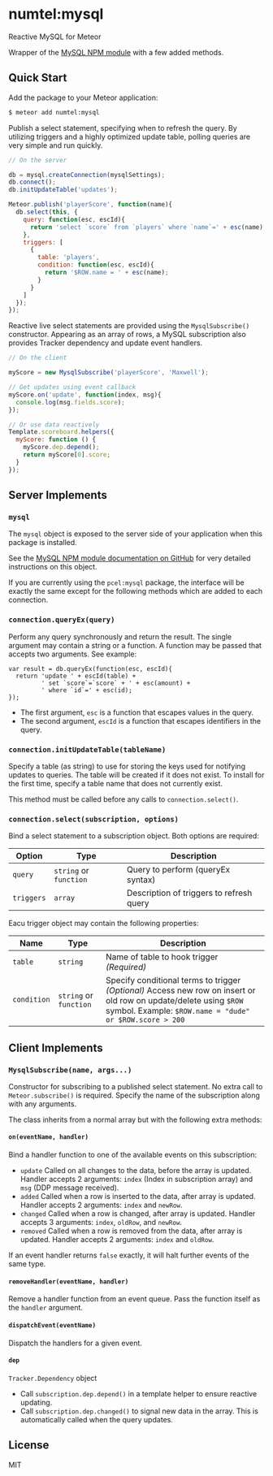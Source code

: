 # numtel:mysql
Reactive MySQL for Meteor

Wrapper of the [MySQL NPM module](https://www.npmjs.org/package/mysql) with a few added methods.

## Quick Start

Add the package to your Meteor application:

```bash
$ meteor add numtel:mysql
```

Publish a select statement, specifying when to refresh the query. By utilizing triggers and a highly optimized update table, polling queries are very simple and run quickly.

```javascript
// On the server

db = mysql.createConnection(mysqlSettings);
db.connect();
db.initUpdateTable('updates');

Meteor.publish('playerScore', function(name){
  db.select(this, {
    query: function(esc, escId){
      return 'select `score` from `players` where `name`=' + esc(name);
    },
    triggers: [
      {
        table: 'players',
        condition: function(esc, escId){
          return '$ROW.name = ' + esc(name);
        }
      }
    ]
  });
});
```

Reactive live select statements are provided using the `MysqlSubscribe()` constructor. Appearing as an array of rows, a MySQL subscription also provides Tracker dependency and update event handlers.

```javascript
// On the client

myScore = new MysqlSubscribe('playerScore', 'Maxwell');

// Get updates using event callback
myScore.on('update', function(index, msg){
  console.log(msg.fields.score);
});

// Or use data reactively
Template.scoreboard.helpers({
  myScore: function () {
    myScore.dep.depend();
    return myScore[0].score;
  }
});

```

## Server Implements

### `mysql`

The `mysql` object is exposed to the server side of your application when this package is installed.

See the [MySQL NPM module documentation on GitHub](https://github.com/felixge/node-mysql) for very detailed instructions on this object.

If you are currently using the `pcel:mysql` package, the interface will be exactly the same except for the following methods which are added to each connection.

### `connection.queryEx(query)`

Perform any query synchronously and return the result. The single argument may contain a string or a function. A function may be passed that accepts two arguments. See example:

```javacscript
var result = db.queryEx(function(esc, escId){
  return 'update ' + escId(table) +
         ' set `score`=`score` + ' + esc(amount) +
         ' where `id`=' + esc(id);
});
```
* The first argument, `esc` is a function that escapes values in the query.
* The second argument, `escId` is a function that escapes identifiers in the query.

### `connection.initUpdateTable(tableName)`

Specify a table (as string) to use for storing the keys used for notifying updates to queries. The table will be created if it does not exist. To install for the first time, specify a table name that does not currently exist.

This method must be called before any calls to `connection.select()`.

### `connection.select(subscription, options)`

Bind a select statement to a subscription object. Both options are required:

Option | Type | Description
------|-------|--------------
`query`|`string` or `function` | Query to perform (queryEx syntax)
`triggers`|`array`| Description of triggers to refresh query

Eacu trigger object may contain the following properties:

Name | Type | Description
-----|-------| --------
`table` | `string` | Name of table to hook trigger *(Required)*
`condition` | `string` or `function` | Specify conditional terms to trigger *(Optional)* Access new row on insert or old row on update/delete using `$ROW` symbol. Example: `$ROW.name = "dude" or $ROW.score > 200`

## Client Implements

### `MysqlSubscribe(name, args...)`

Constructor for subscribing to a published select statement. No extra call to `Meteor.subscribe()` is required. Specify the name of the subscription along with any arguments.

The class inherits from a normal array but with the following extra methods:

#### `on(eventName, handler)`

Bind a handler function to one of the available events on this subscription:

* `update` Called on all changes to the data, before the array is updated. Handler accepts 2 arguments: `index` (Index in subscription array) and `msg` (DDP message received).
* `added` Called when a row is inserted to the data, after array is updated. Handler accepts 2 arguments: `index` and `newRow`.
* `changed` Called when a row is changed, after array is updated. Handler accepts 3 arguments: `index`, `oldRow`, and `newRow`.
* `removed` Called when a row is removed from the data, after array is updated. Handler accepts 2 arguments: `index` and `oldRow`.

If an event handler returns `false` exactly, it will halt further events of the same type.

#### `removeHandler(eventName, handler)`

Remove a handler function from an event queue. Pass the function itself as the `handler` argument.

#### `dispatchEvent(eventName)`

Dispatch the handlers for a given event.

#### `dep`

`Tracker.Dependency` object

* Call `subscription.dep.depend()` in a template helper to ensure reactive updating.
* Call `subscription.dep.changed()` to signal new data in the array. This is automatically called when the query updates.

## License

MIT
